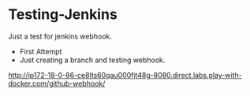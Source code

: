 # Testing-Jenkins
Just a test for jenkins webhook.
- First Attempt
- Just creating a branch and testing webhook.

http://ip172-18-0-86-ce8lts60qau000fjt48g-8080.direct.labs.play-with-docker.com/github-webhook/
